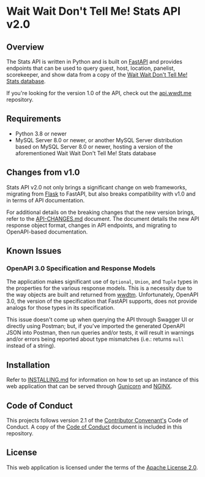# Wait Wait Don't Tell Me! Stats API v2.0

## Overview

The Stats API is written in Python and is built on [FastAPI](https://fastapi.tiangolo.com/) and provides endpoints that can be used to query guest, host, location, panelist, scorekeeper, and show data from a copy of the [Wait Wait Don't Tell Me! Stats database](https://github.com/questionlp/wwdtm_database).

If you're looking for the version 1.0 of the API, check out the [api.wwdt.me](https://github.com/questionlp/api.wwdt.me) repository.

## Requirements

- Python 3.8 or newer
- MySQL Server 8.0 or newer, or another MySQL Server distribution based on MySQL Server 8.0 or newer, hosting a version of the aforementioned Wait Wait Don't Tell Me! Stats database

## Changes from v1.0

Stats API v2.0 not only brings a significant change on web frameworks, migrating from [Flask](https://flask.palletsprojects.com/) to FastAPI, but also breaks compatibility with v1.0 and in terms of API documentation.

For additional details on the breaking changes that the new version brings, refer to the [API-CHANGES.md](API-CHANGES.md) document. The document details the new API response object format, changes in API endpoints, and migrating to OpenAPI-based documentation.

## Known Issues

### OpenAPI 3.0 Specification and Response Models

The application makes significant use of `Optional`, `Union`, and `Tuple` types in the properties for the various response models. This is a necessity due to the way objects are built and returned from [wwdtm](https://github.com/questionlp/wwdtm). Unfortunately, OpenAPI 3.0, the version of the specification that FastAPI supports, does not provide analogs for those types in its specification.

This issue doesn't come up when querying the API through Swagger UI or directly using Postman; but, if you've imported the generated OpenAPI JSON into Postman, then run queries and/or tests, it will result in warnings and/or errors being reported about type mismatches (i.e.: returns `null` instead of a string).

## Installation

Refer to [INSTALLING.md](INSTALLING.md) for information on how to set up an instance of this web application that can be served through [Gunicorn](https://gunicorn.org) and [NGINX](https://nginx.org/).

## Code of Conduct

This projects follows version 2.1 of the [Contributor Convenant's](https://www.contributor-covenant.org/) Code of Conduct. A copy of the [Code of Conduct](CODE_OF_CONDUCT.md) document is included in this repository.

## License

This web application is licensed under the terms of the [Apache License 2.0](http://www.apache.org/licenses/LICENSE-2.0).

